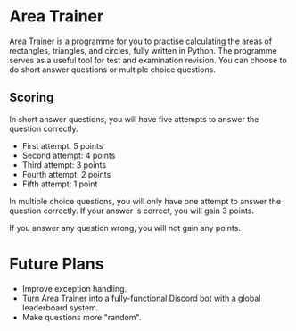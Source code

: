 # Area Trainer

Area Trainer is a programme for you to practise calculating the areas of rectangles, triangles, and circles, fully written in Python.
The programme serves as a useful tool for test and examination revision.
You can choose to do short answer questions or multiple choice questions.

## Scoring

In short answer questions, you will have five attempts to answer the question correctly.

- First attempt: 5 points
- Second attempt: 4 points
- Third attempt: 3 points
- Fourth attempt: 2 points
- Fifth attempt: 1 point

In multiple choice questions, you will only have one attempt to answer the question correctly.
If your answer is correct, you will gain 3 points.

If you answer any question wrong, you will not gain any points.

# Future Plans
- Improve exception handling.
- Turn Area Trainer into a fully-functional Discord bot with a global leaderboard system.
- Make questions more "random".
